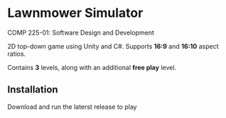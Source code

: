 # Lawnmower Simulator

COMP 225-01: Software Design and Development

2D top-down game using Unity and C#. Supports **16:9** and **16:10** aspect ratios.

Contains **3** levels, along with an additional **free play** level. 

## Installation
Download and run the laterst release to play
